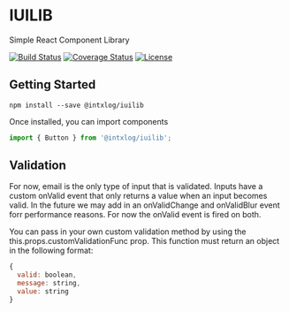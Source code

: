 # IUILIB
Simple React Component Library

 [![Build Status](https://travis-ci.org/intxlog/react-ui-library.svg?branch=master)](https://travis-ci.org/intxlog/react-ui-library) [![Coverage Status](https://coveralls.io/repos/github/intxlog/react-ui-library/badge.svg?branch=master)](https://coveralls.io/github/intxlog/react-ui-library?branch=master) [![License](https://img.shields.io/badge/license-MIT-green.svg)](https://github.com/intxlog/react-ui-library/blob/master/LICENSE)

## Getting Started

```
npm install --save @intxlog/iuilib
```

Once installed, you can import components

```js
import { Button } from '@intxlog/iuilib';
```

## Validation

For now, email is the only type of input that is validated. Inputs have a custom onValid event that only returns a value when an input becomes valid. In the future we may add in an onValidChange and onValidBlur event forr performance reasons. For now the onValid event is fired on both. 

You can pass in your own custom validation method by using the this.props.customValidationFunc prop. This function must return an object in the following format:

```js
{
  valid: boolean,
  message: string,
  value: string
}
```